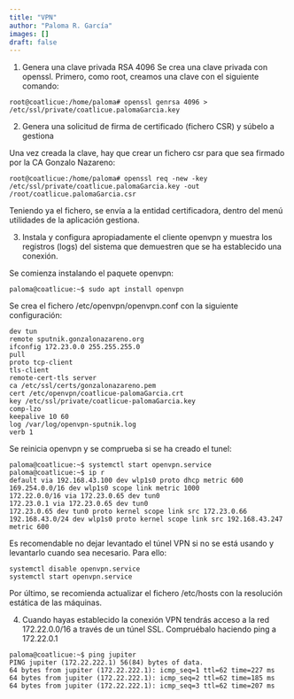 ```yaml
---
title: "VPN"
author: "Paloma R. García"
images: []
draft: false
---
```

1. Genera una clave privada RSA 4096
Se crea una clave privada con openssl. Primero, como root, creamos una clave con el siguiente comando:
~~~
root@coatlicue:/home/paloma# openssl genrsa 4096 > /etc/ssl/private/coatlicue.palomaGarcia.key
~~~


2. Genera una solicitud de firma de certificado (fichero CSR) y súbelo a gestiona

Una vez creada la clave, hay que crear un fichero csr para que sea firmado por la CA Gonzalo Nazareno:

~~~
root@coatlicue:/home/paloma# openssl req -new -key /etc/ssl/private/coatlicue.palomaGarcia.key -out /root/coatlicue.palomaGarcia.csr
~~~

Teniendo ya el fichero, se envía a la entidad certificadora, dentro del menú utilidades de la aplicación gestiona.


3. Instala y configura apropiadamente el cliente openvpn y muestra los registros (logs) del sistema que demuestren que se ha establecido una conexión.

Se comienza instalando el paquete openvpn:
~~~
paloma@coatlicue:~$ sudo apt install openvpn
~~~

Se crea el fichero /etc/openvpn/openvpn.conf con la siguiente configuración:
~~~
dev tun
remote sputnik.gonzalonazareno.org
ifconfig 172.23.0.0 255.255.255.0
pull
proto tcp-client
tls-client
remote-cert-tls server
ca /etc/ssl/certs/gonzalonazareno.pem 
cert /etc/openvpn/coatlicue-palomaGarcia.crt
key /etc/ssl/private/coatlicue-palomaGarcia.key 
comp-lzo
keepalive 10 60
log /var/log/openvpn-sputnik.log
verb 1
~~~

Se reinicia openvpn y se comprueba si se ha creado el tunel:
~~~
paloma@coatlicue:~$ systemctl start openvpn.service
paloma@coatlicue:~$ ip r
default via 192.168.43.100 dev wlp1s0 proto dhcp metric 600 
169.254.0.0/16 dev wlp1s0 scope link metric 1000 
172.22.0.0/16 via 172.23.0.65 dev tun0 
172.23.0.1 via 172.23.0.65 dev tun0 
172.23.0.65 dev tun0 proto kernel scope link src 172.23.0.66 
192.168.43.0/24 dev wlp1s0 proto kernel scope link src 192.168.43.247 metric 600 
~~~

Es recomendable no dejar levantado el túnel VPN si no se está usando y levantarlo cuando sea necesario. Para ello:
~~~
systemctl disable openvpn.service
systemctl start openvpn.service
~~~

Por último, se recomienda actualizar el fichero /etc/hosts con la resolución estática de las máquinas.


4. Cuando hayas establecido la conexión VPN tendrás acceso a la red 172.22.0.0/16 a través de un túnel SSL. Compruébalo haciendo ping a 172.22.0.1
~~~
paloma@coatlicue:~$ ping jupiter
PING jupiter (172.22.222.1) 56(84) bytes of data.
64 bytes from jupiter (172.22.222.1): icmp_seq=1 ttl=62 time=227 ms
64 bytes from jupiter (172.22.222.1): icmp_seq=2 ttl=62 time=185 ms
64 bytes from jupiter (172.22.222.1): icmp_seq=3 ttl=62 time=207 ms
~~~

